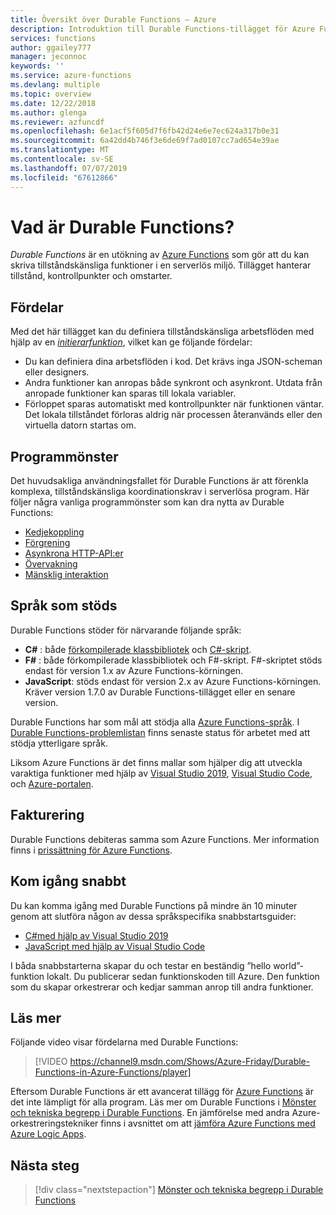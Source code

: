 ```yaml
---
title: Översikt över Durable Functions – Azure
description: Introduktion till Durable Functions-tillägget för Azure Functions.
services: functions
author: ggailey777
manager: jeconnoc
keywords: ''
ms.service: azure-functions
ms.devlang: multiple
ms.topic: overview
ms.date: 12/22/2018
ms.author: glenga
ms.reviewer: azfuncdf
ms.openlocfilehash: 6e1acf5f605d7f6fb42d24e6e7ec624a317b0e31
ms.sourcegitcommit: 6a42dd4b746f3e6de69f7ad0107cc7ad654e39ae
ms.translationtype: MT
ms.contentlocale: sv-SE
ms.lasthandoff: 07/07/2019
ms.locfileid: "67612866"
---
```

# <a name="what-are-durable-functions"></a>Vad är Durable Functions?

*Durable Functions* är en utökning av [Azure Functions](../functions-overview.md) som gör att du kan skriva tillståndskänsliga funktioner i en serverlös miljö. Tillägget hanterar tillstånd, kontrollpunkter och omstarter.

## <a name="benefits"></a>Fördelar

Med det här tillägget kan du definiera tillståndskänsliga arbetsflöden med hjälp av en [*initierarfunktion*](durable-functions-types-features-overview.md#orchestrator-functions), vilket kan ge följande fördelar:

* Du kan definiera dina arbetsflöden i kod. Det krävs inga JSON-scheman eller designers.
* Andra funktioner kan anropas både synkront och asynkront. Utdata från anropade funktioner kan sparas till lokala variabler.
* Förloppet sparas automatiskt med kontrollpunkter när funktionen väntar. Det lokala tillståndet förloras aldrig när processen återanvänds eller den virtuella datorn startas om.

## <a name="application-patterns"></a>Programmönster

Det huvudsakliga användningsfallet för Durable Functions är att förenkla komplexa, tillståndskänsliga koordinationskrav i serverlösa program. Här följer några vanliga programmönster som kan dra nytta av Durable Functions:

* [Kedjekoppling](durable-functions-concepts.md#chaining)
* [Förgrening](durable-functions-concepts.md#fan-in-out)
* [Asynkrona HTTP-API:er](durable-functions-concepts.md#async-http)
* [Övervakning](durable-functions-concepts.md#monitoring)
* [Mänsklig interaktion](durable-functions-concepts.md#human)

## <a name="language-support"></a>Språk som stöds

Durable Functions stöder för närvarande följande språk:

* **C#** : både [förkompilerade klassbibliotek](../functions-dotnet-class-library.md) och [C#-skript](../functions-reference-csharp.md).
* **F#** : både förkompilerade klassbibliotek och F#-skript. F#-skriptet stöds endast för version 1.x av Azure Functions-körningen.
* **JavaScript**: stöds endast för version 2.x av Azure Functions-körningen. Kräver version 1.7.0 av Durable Functions-tillägget eller en senare version. 

Durable Functions har som mål att stödja alla [Azure Functions-språk](../supported-languages.md). I [Durable Functions-problemlistan](https://github.com/Azure/azure-functions-durable-extension/issues) finns senaste status för arbetet med att stödja ytterligare språk.

Liksom Azure Functions är det finns mallar som hjälper dig att utveckla varaktiga funktioner med hjälp av [Visual Studio 2019](durable-functions-create-first-csharp.md), [Visual Studio Code](quickstart-js-vscode.md), och [Azure-portalen](durable-functions-create-portal.md).

## <a name="billing"></a>Fakturering

Durable Functions debiteras samma som Azure Functions. Mer information finns i [prissättning för Azure Functions](https://azure.microsoft.com/pricing/details/functions/).

## <a name="jump-right-in"></a>Kom igång snabbt

Du kan komma igång med Durable Functions på mindre än 10 minuter genom att slutföra någon av dessa språkspecifika snabbstartsguider:

* [C#med hjälp av Visual Studio 2019](durable-functions-create-first-csharp.md)
* [JavaScript med hjälp av Visual Studio Code](quickstart-js-vscode.md)

I båda snabbstarterna skapar du och testar en beständig ”hello world”-funktion lokalt. Du publicerar sedan funktionskoden till Azure. Den funktion som du skapar orkestrerar och kedjar samman anrop till andra funktioner.

## <a name="learn-more"></a>Läs mer

Följande video visar fördelarna med Durable Functions:

> [!VIDEO https://channel9.msdn.com/Shows/Azure-Friday/Durable-Functions-in-Azure-Functions/player] 

Eftersom Durable Functions är ett avancerat tillägg för [Azure Functions](../functions-overview.md) är det inte lämpligt för alla program. Läs mer om Durable Functions i [Mönster och tekniska begrepp i Durable Functions](durable-functions-concepts.md). En jämförelse med andra Azure-orkestreringstekniker finns i avsnittet om att [jämföra Azure Functions med Azure Logic Apps](../functions-compare-logic-apps-ms-flow-webjobs.md#compare-azure-functions-and-azure-logic-apps).

## <a name="next-steps"></a>Nästa steg

> [!div class="nextstepaction"]
> [Mönster och tekniska begrepp i Durable Functions](durable-functions-concepts.md)
